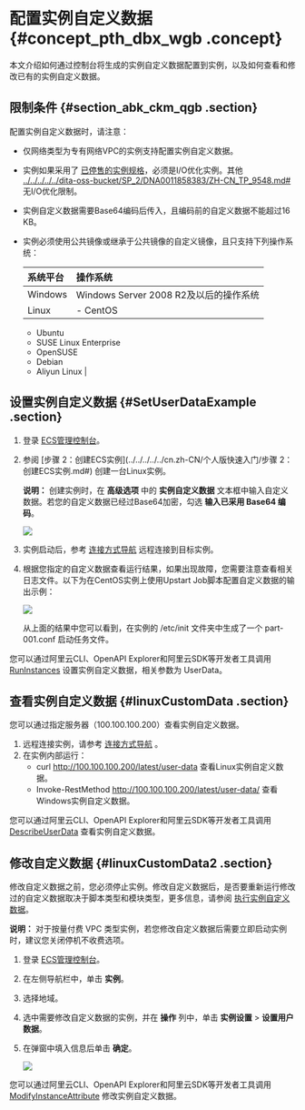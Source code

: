 # 配置实例自定义数据 {#concept_pth_dbx_wgb .concept}

本文介绍如何通过控制台将生成的实例自定义数据配置到实例，以及如何查看和修改已有的实例自定义数据。

## 限制条件 {#section_abk_ckm_qgb .section}

配置实例自定义数据时，请注意：

-   仅网络类型为专有网络VPC的实例支持配置实例自定义数据。
-   实例如果采用了 [已停售的实例规格](cn.zh-CN/实例/实例规格族/已停售的实例规格.md#)，必须是I/O优化实例。其他 [../../../../../dita-oss-bucket/SP\_2/DNA0011858383/ZH-CN\_TP\_9548.md\#](../../../../../cn.zh-CN/实例/实例规格族/实例规格族汇总.md#) 无I/O优化限制。
-   实例自定义数据需要Base64编码后传入，且编码前的自定义数据不能超过16 KB。
-   实例必须使用公共镜像或继承于公共镜像的自定义镜像，且只支持下列操作系统：

    |系统平台|操作系统|
    |:---|:---|
    |Windows|Windows Server 2008 R2及以后的操作系统|
    |Linux|     -   CentOS
    -   Ubuntu
    -   SUSE Linux Enterprise
    -   OpenSUSE
    -   Debian
    -   Aliyun Linux
 |


## 设置实例自定义数据 {#SetUserDataExample .section}

1.  登录 [ECS管理控制台](https://ecs.console.aliyun.com/?spm=a2c4g.11186623.2.9.FNEORG#/home)。
2.  参阅 [步骤 2：创建ECS实例](../../../../../cn.zh-CN/个人版快速入门/步骤 2：创建ECS实例.md#) 创建一台Linux实例。

    **说明：** 创建实例时，在 **高级选项** 中的 **实例自定义数据** 文本框中输入自定义数据。若您的自定义数据已经过Base64加密，勾选 **输入已采用 Base64 编码**。

    ![](http://static-aliyun-doc.oss-cn-hangzhou.aliyuncs.com/assets/img/9660/155108181533312_zh-CN.png)

3.  实例启动后，参考 [连接方式导航](cn.zh-CN/实例/实例生命周期/连接实例/连接方式导航.md#) 远程连接到目标实例。
4.  根据您指定的自定义数据查看运行结果，如果出现故障，您需要注意查看相关日志文件。以下为在CentOS实例上使用Upstart Job脚本配置自定义数据的输出示例：

    ![](http://static-aliyun-doc.oss-cn-hangzhou.aliyuncs.com/assets/img/9660/15510818155485_zh-CN.png)

    从上面的结果中您可以看到，在实例的 /etc/init 文件夹中生成了一个 part-001.conf 启动任务文件。


您可以通过阿里云CLI、OpenAPI Explorer和阿里云SDK等开发者工具调用 [RunInstances](../../../../../cn.zh-CN/API参考/实例/RunInstances.md#) 设置实例自定义数据，相关参数为 UserData。

## 查看实例自定义数据 {#linuxCustomData .section}

您可以通过指定服务器（100.100.100.200）查看实例自定义数据。

1.  远程连接实例，请参考 [连接方式导航](cn.zh-CN/实例/实例生命周期/连接实例/连接方式导航.md#) 。
2.  在实例内部运行：
    -   curl http://100.100.100.200/latest/user-data 查看Linux实例自定义数据。
    -   Invoke-RestMethod http://100.100.100.200/latest/user-data/ 查看Windows实例自定义数据。

您可以通过阿里云CLI、OpenAPI Explorer和阿里云SDK等开发者工具调用 [DescribeUserData](../../../../../cn.zh-CN/API参考/实例/DescribeUserData.md#) 查看实例自定义数据。

## 修改自定义数据 {#linuxCustomData2 .section}

修改自定义数据之前，您必须停止实例。修改自定义数据后，是否要重新运行修改过的自定义数据取决于脚本类型和模块类型，更多信息，请参阅 [执行实例自定义数据](cn.zh-CN/实例/配置实例/使用实例自定义数据/生成实例自定义数据.md#)。

**说明：** 对于按量付费 VPC 类型实例，若您修改自定义数据后需要立即启动实例时，建议您关闭停机不收费选项。

1.  登录 [ECS管理控制台](https://ecs.console.aliyun.com/?spm=a2c4g.11186623.2.9.FNEORG#/home)。
2.  在左侧导航栏中，单击 **实例**。
3.  选择地域。
4.  选中需要修改自定义数据的实例，并在 **操作** 列中，单击 **实例设置** \> **设置用户数据**。
5.  在弹窗中填入信息后单击 **确定**。

    ![](http://static-aliyun-doc.oss-cn-hangzhou.aliyuncs.com/assets/img/9660/15510818155486_zh-CN.png)


您可以通过阿里云CLI、OpenAPI Explorer和阿里云SDK等开发者工具调用 [ModifyInstanceAttribute](../../../../../cn.zh-CN/API参考/实例/ModifyInstanceAttribute.md#) 修改实例自定义数据。

